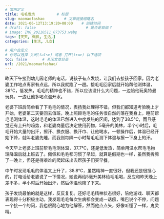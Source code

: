 ```yaml
---
# 常用定义
title: 毛毛发烧          # 标题
slug: maomaofashao         # 文章链接缩略名
date: 2021-06-12T13:19:20+08:00    # 创建时间
# draft: false                       # 是否是草稿？
# image: IMG_20210511_073753.webp
tags: [天天, 佩佩, 生活,]
categories: [生活, 儿女]

# 用户自定义
# 你可以选择 关闭(false) 或者 打开(true) 以下选项
toc: false       # 关闭文章目录
url: /2021/maomaofashao/
---
```


昨天下午接到幼儿园老师的电话，说孩子有点发烧，让我们去接孩子回家。因为老婆工作地点离家有点远，所以我就跑了一趟。接毛毛回家后就开始帮他测体温，38℃，低发热，毛毛的精神也不错，所以应该没什么大问题，一边陪他玩奥特曼玩具，一边让他多喝点温开水。

老婆下班后简单看了下毛毛的情况，表扬我处理得不错。但我们都知道考验晚上才开始，老婆第二天要回去值班，晚上照顾毛毛的任务很自然的落在我身上，睡前帮毛毛测体温，这时毛毛的体温已然进入中度发热的区间，达到了38.5℃，而且感觉还有上升的趋势，和老婆商量后决定使用药物，5毫升的美林，半个小时后，毛毛开始大量的出汗，擦汗、换衣服、换汗巾、让他喝水，一顿操作后，体温已经开始下降，就叫老婆先睡，而我则每隔一小时帮毛毛测下体温与擦一下身上的汗。

今天早上老婆上班前帮毛毛测体温，37.7℃，还是低发热，简单用温水帮毛毛物理降温后就上班去了。佩佩和毛毛都习惯了早起，就算是假期也一样，虽然我折腾了一晚上，但还是得艰难的爬起床出去帮孩子们买早餐。

中午时发现毛毛的体温又上升了，38.8℃，虽然精神一直很好，但我还是很担心的，打电话给老婆说了一下情况，她说再给5毫升美林给毛毛喝，反应和昨天晚上差不多，半小时后开始出汗，然后体温也降了下来。

孩子发烧最怕的就是这样，反反复复。还好毛毛精神状态很好，陪他游戏、聊天都表现得十分积极主动。我发现毛毛每次生病都会变成一话痨，嘴巴说个不停，问题一个接一个的问，我也很耐心地为他解答，然而他点点头，好像听懂了一样，鬼灵精。
